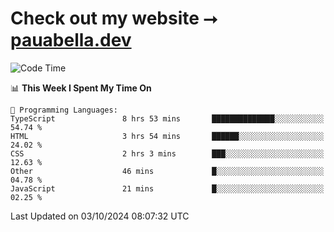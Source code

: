 # Check out my website ⭢ [pauabella.dev](https://pauabella.dev)

<!--START_SECTION:waka-->
![Code Time](http://img.shields.io/badge/Code%20Time-3%2C765%20hrs%2046%20mins-blue)

📊 **This Week I Spent My Time On** 

```text
💬 Programming Languages: 
TypeScript               8 hrs 53 mins       ██████████████░░░░░░░░░░░   54.74 % 
HTML                     3 hrs 54 mins       ██████░░░░░░░░░░░░░░░░░░░   24.02 % 
CSS                      2 hrs 3 mins        ███░░░░░░░░░░░░░░░░░░░░░░   12.63 % 
Other                    46 mins             █░░░░░░░░░░░░░░░░░░░░░░░░   04.78 % 
JavaScript               21 mins             █░░░░░░░░░░░░░░░░░░░░░░░░   02.25 % 
```


 Last Updated on 03/10/2024 08:07:32 UTC
<!--END_SECTION:waka-->
